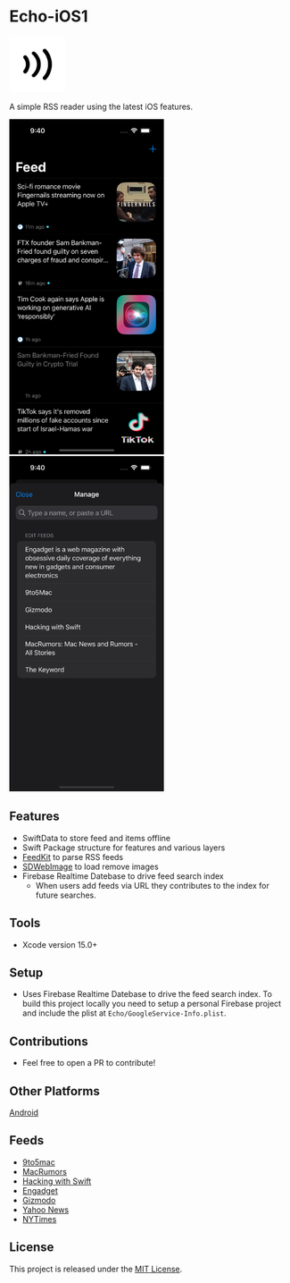 # Echo-iOS1
<img src="documentation/images/echo-icon.png" width="100" /> 

A simple RSS reader using the latest iOS features.

<img src="documentation/images/home.png" height="600" /> <img src="documentation/images/manage.png" height="600" />

## Features
- SwiftData to store feed and items offline
- Swift Package structure for features and various layers
- [FeedKit](https://github.com/nmdias/FeedKit) to parse RSS feeds
- [SDWebImage](https://github.com/SDWebImage/SDWebImageSwiftUI) to load remove images
- Firebase Realtime Datebase to drive feed search index
  - When users add feeds via URL they contributes to the index for future searches.

## Tools
- Xcode version 15.0+

## Setup
- Uses Firebase Realtime Datebase to drive the feed search index. To build this project locally you need to setup a personal Firebase project and include the plist at `Echo/GoogleService-Info.plist`.

## Contributions
- Feel free to open a PR to contribute!

## Other Platforms
[Android](https://github.com/IanCrossCD/Echo-Android)

## Feeds
- [9to5mac](https://9to5mac.com/feed/)
- [MacRumors](https://feeds.macrumors.com/MacRumors-All)
- [Hacking with Swift](https://www.hackingwithswift.com/articles/rss)
- [Engadget](https://engadget.com/rss.xml)
- [Gizmodo](https://gizmodo.com/rss)
- [Yahoo News](https://www.yahoo.com/news/rss/world/)
- [NYTimes](https://rss.nytimes.com/services/xml/rss/nyt/US.xml)

## License
This project is released under the [MIT License](LICENSE).
